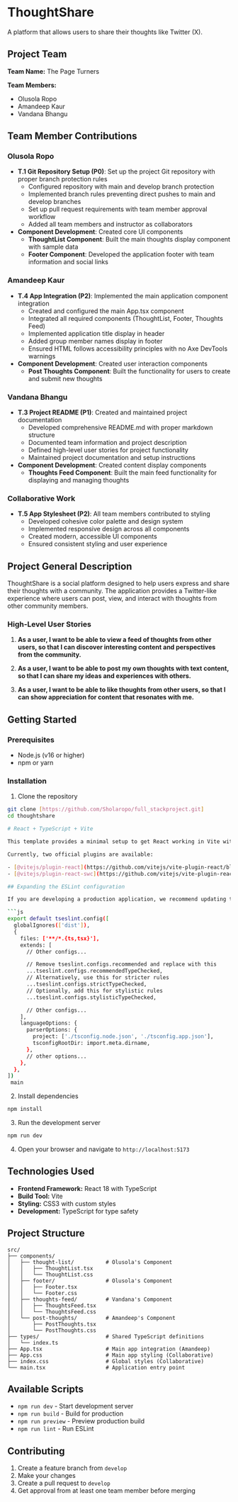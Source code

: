 # ThoughtShare

A platform that allows users to share their thoughts like Twitter (X).

## Project Team

**Team Name:** The Page Turners

**Team Members:**
- Olusola Ropo
- Amandeep Kaur  
- Vandana Bhangu

## Team Member Contributions

### Olusola Ropo
- **T.1 Git Repository Setup (P0)**: Set up the project Git repository with proper branch protection rules
  - Configured repository with main and develop branch protection
  - Implemented branch rules preventing direct pushes to main and develop branches
  - Set up pull request requirements with team member approval workflow
  - Added all team members and instructor as collaborators
- **Component Development**: Created core UI components
  - **ThoughtList Component**: Built the main thoughts display component with sample data
  - **Footer Component**: Developed the application footer with team information and social links

### Amandeep Kaur
- **T.4 App Integration (P2)**: Implemented the main application component integration
  - Created and configured the main App.tsx component
  - Integrated all required components (ThoughtList, Footer, Thoughts Feed)
  - Implemented application title display in header
  - Added group member names display in footer
  - Ensured HTML follows accessibility principles with no Axe DevTools warnings
- **Component Development**: Created user interaction components
  - **Post Thoughts Component**: Built the functionality for users to create and submit new thoughts

### Vandana Bhangu
- **T.3 Project README (P1)**: Created and maintained project documentation
  - Developed comprehensive README.md with proper markdown structure
  - Documented team information and project description
  - Defined high-level user stories for project functionality
  - Maintained project documentation and setup instructions
- **Component Development**: Created content display components
  - **Thoughts Feed Component**: Built the main feed functionality for displaying and managing thoughts

### Collaborative Work
- **T.5 App Stylesheet (P2)**: All team members contributed to styling
  - Developed cohesive color palette and design system
  - Implemented responsive design across all components
  - Created modern, accessible UI components
  - Ensured consistent styling and user experience

## Project General Description

ThoughtShare is a social platform designed to help users express and share their thoughts with a community. The application provides a Twitter-like experience where users can post, view, and interact with thoughts from other community members.

### High-Level User Stories

1. **As a user, I want to be able to view a feed of thoughts from other users, so that I can discover interesting content and perspectives from the community.**

2. **As a user, I want to be able to post my own thoughts with text content, so that I can share my ideas and experiences with others.**

3. **As a user, I want to be able to like thoughts from other users, so that I can show appreciation for content that resonates with me.**

## Getting Started

### Prerequisites
- Node.js (v16 or higher)
- npm or yarn

### Installation

1. Clone the repository
```bash
git clone [https://github.com/Sholaropo/full_stackproject.git]
cd thoughtshare

# React + TypeScript + Vite

This template provides a minimal setup to get React working in Vite with HMR and some ESLint rules.

Currently, two official plugins are available:

- [@vitejs/plugin-react](https://github.com/vitejs/vite-plugin-react/blob/main/packages/plugin-react) uses [Babel](https://babeljs.io/) for Fast Refresh
- [@vitejs/plugin-react-swc](https://github.com/vitejs/vite-plugin-react/blob/main/packages/plugin-react-swc) uses [SWC](https://swc.rs/) for Fast Refresh

## Expanding the ESLint configuration

If you are developing a production application, we recommend updating the configuration to enable type-aware lint rules:

```js
export default tseslint.config([
  globalIgnores(['dist']),
  {
    files: ['**/*.{ts,tsx}'],
    extends: [
      // Other configs...

      // Remove tseslint.configs.recommended and replace with this
      ...tseslint.configs.recommendedTypeChecked,
      // Alternatively, use this for stricter rules
      ...tseslint.configs.strictTypeChecked,
      // Optionally, add this for stylistic rules
      ...tseslint.configs.stylisticTypeChecked,

      // Other configs...
    ],
    languageOptions: {
      parserOptions: {
        project: ['./tsconfig.node.json', './tsconfig.app.json'],
        tsconfigRootDir: import.meta.dirname,
      },
      // other options...
    },
  },
])
 main
```

2. Install dependencies
```bash
npm install
```

3. Run the development server
```bash
npm run dev
```

4. Open your browser and navigate to `http://localhost:5173`

## Technologies Used

- **Frontend Framework:** React 18 with TypeScript
- **Build Tool:** Vite
- **Styling:** CSS3 with custom styles
- **Development:** TypeScript for type safety

## Project Structure

```
src/
├── components/
│   ├── thought-list/          # Olusola's Component
│   │   ├── ThoughtList.tsx
│   │   └── ThoughtList.css
│   ├── footer/                # Olusola's Component
│   │   ├── Footer.tsx
│   │   └── Footer.css
│   ├── thoughts-feed/         # Vandana's Component
│   │   ├── ThoughtsFeed.tsx
│   │   └── ThoughtsFeed.css
│   └── post-thoughts/         # Amandeep's Component
│       ├── PostThoughts.tsx
│       └── PostThoughts.css
├── types/                     # Shared TypeScript definitions
│   └── index.ts
├── App.tsx                    # Main app integration (Amandeep)
├── App.css                    # Main app styling (Collaborative)
├── index.css                  # Global styles (Collaborative)
└── main.tsx                   # Application entry point
```

## Available Scripts

- `npm run dev` - Start development server
- `npm run build` - Build for production
- `npm run preview` - Preview production build
- `npm run lint` - Run ESLint

## Contributing

1. Create a feature branch from `develop`
2. Make your changes
3. Create a pull request to `develop`
4. Get approval from at least one team member before merging
